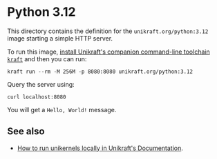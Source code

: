 # Python 3.12

This directory contains the definition for the `unikraft.org/python:3.12` image starting a simple HTTP server.

To run this image, [install Unikraft's companion command-line toolchain `kraft`](https://unikraft.org/docs/cli) and then you can run:

```console
kraft run --rm -M 256M -p 8080:8080 unikraft.org/python:3.12
```

Query the server using:

```console
curl localhost:8080
```

You will get a `Hello, World!` message.

## See also

- [How to run unikernels locally in Unikraft's Documentation](https://unikraft.org/docs/cli/running).
